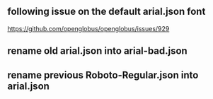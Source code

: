## following issue on the default arial.json font
https://github.com/openglobus/openglobus/issues/929 

## rename old arial.json into arial-bad.json

## rename previous Roboto-Regular.json into arial.json
